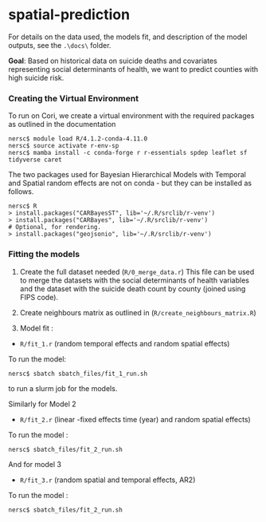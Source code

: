 # spatial-prediction

For details on the data used, the models fit, and description of the model outputs, see the `.\docs\` folder.

**Goal**: Based on historical data on suicide deaths and covariates representing social determinants of health, we want to predict counties with high suicide risk.


### Creating the Virtual Environment

To run on Cori, we create a virtual environment with the required packages as outlined in the documentation 

```
nersc$ module load R/4.1.2-conda-4.11.0
nersc$ source activate r-env-sp
nersc$ mamba install -c conda-forge r r-essentials spdep leaflet sf tidyverse caret
```

The two packages used for Bayesian Hierarchical Models with Temporal and Spatial random effects are not on conda - but they can be installed as follows.

```
nersc$ R
> install.packages("CARBayesST", lib='~/.R/srclib/r-venv')
> install.packages("CARBayes", lib='~/.R/srclib/r-venv')
# Optional, for rendering.
> install.packages("geojsonio", lib='~/.R/srclib/r-venv')
```


### Fitting the models

1. Create the full dataset needed (`R/0_merge_data.r`) 
    This file can be used to merge the datasets with the social determinants of health variables and the dataset with the suicide death count by county (joined using FIPS code).


2. Create neighbours matrix as outlined in (`R/create_neighbours_matrix.R`)
    
    
    
3. Model fit :

* `R/fit_1.r` (random temporal effects and random spatial effects)

To run the model: 

```
nersc$ sbatch sbatch_files/fit_1_run.sh 
```

to run a slurm job for the models.

Similarly for Model 2

* `R/fit_2.r` (linear -fixed effects time (year) and random spatial effects)

To run the model : 

```
nersc$ sbatch_files/fit_2_run.sh
```

And for model 3


* `R/fit_3.r` (random spatial and temporal effects, AR2)

To run the model : 

```
nersc$ sbatch_files/fit_2_run.sh
```
